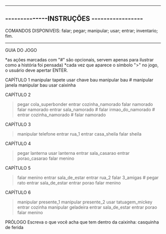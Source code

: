 ------------------------------------------
--------------INSTRUÇÕES -----------------
------------------------------------------

COMANDOS DISPONíVEIS: 
falar; 
pegar; 
manipular; 
usar; 
entrar; 
inventario; 
fim.

------------------------------------------
GUIA DO JOGO

*as ações marcadas com "#" são opcionais, servem apenas para ilustrar como a história foi pensada)
*cada vez que aparece o símbolo ">" no jogo, o usuário deve apertar ENTER.

CAPÍTULO 1
 manipular tapete
 usar chave bau
 manipular bau #
 manipular janela
 manipular bau
 usar caixinha

CAPÍTULO 2
> pegar cola_superbonder
> entrar cozinha_namorado
> falar namorado
> falar namorado
> entrar sala_namorado #
> falar irmao_do_namorado #
> entrar cozinha_namorado #
> falar namorado 

CAPÍTULO 3
> manipular telefone
> entrar rua_1
> entrar casa_sheila
> falar sheila

CAPÍTULO 4
> pegar lanterna
> usar lanterna
> entrar sala_casarao
> entrar porao_casarao
> falar menino

CAPÍTULO 5
> falar menino
> entrar sala_de_estar
> entrar rua_2
> falar 3_amigas #
> pegar rato
> entrar sala_de_estar
> entrar porao
> falar menino

CAPÍTULO 6
> manipular presente_1
> manipular presente_2
> usar tatuagem_mickey
> entrar cozinha
> manipular geladeira
> entrar sala_de_estar
> entrar porao
> falar menino

PRÓLOGO
Escreva o que você acha que tem dentro da caixinha: casquinha de ferida

